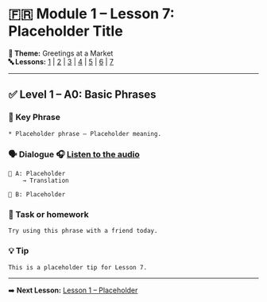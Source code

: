 # 🇫🇷 Module 1 – Lesson 7: Placeholder Title

**📘 Theme:** Greetings at a Market  
**🔤 Lessons:** [1](#lesson-1) | [2](#lesson-2) | [3](#lesson-3) | [4](#lesson-4) | [5](#lesson-5) | [6](#lesson-6) | [7](#lesson-7)

---

## ✅ Level 1 – A0: Basic Phrases

### 📌 Key Phrase
    * Placeholder phrase – Placeholder meaning.

### 🗣️ Dialogue 🎧 [Listen to the audio](https://yourdomain.com/audio/lesson7_1.mp3)

    👩 A: Placeholder
        → Translation

    👨 B: Placeholder

### 🎯 Task or homework
    Try using this phrase with a friend today.

### 💡 Tip
    This is a placeholder tip for Lesson 7.

---

➡️ **Next Lesson:** [Lesson 1 – Placeholder](#lesson-1)
